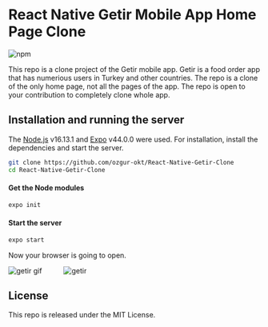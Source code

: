 # React Native Getir Mobile App Home Page Clone
![npm](https://img.shields.io/badge/npm-8.1.2-green)

This repo is a clone project of the Getir mobile app. Getir is a food order app that has numerious users in Turkey and other countries. The repo is a clone of the only home page, not all the pages of the app. The repo is open to your contribution to completely clone whole app.


## Installation and running the server

The [Node.js](https://nodejs.org/) v16.13.1 and [Expo](https://docs.expo.dev/) v44.0.0 were used. For installation, install the dependencies and start the server.

```sh
git clone https://github.com/ozgur-okt/React-Native-Getir-Clone
cd React-Native-Getir-Clone
```
#### Get the Node modules
```sh
expo init
```
#### Start the server
```sh
expo start
```
Now your browser is going to open.


![getir gif](https://user-images.githubusercontent.com/73358116/152403919-9523a6b5-1f13-4c56-8bc0-b3843f94605b.gif)&nbsp;&nbsp;&nbsp;&nbsp;&nbsp;&nbsp;&nbsp;&nbsp;&nbsp;&nbsp;
![getir](https://user-images.githubusercontent.com/73358116/152403915-119bd926-25ea-40c7-9925-c6eca28deda6.png) 

## License

This repo is released under the MIT License.
